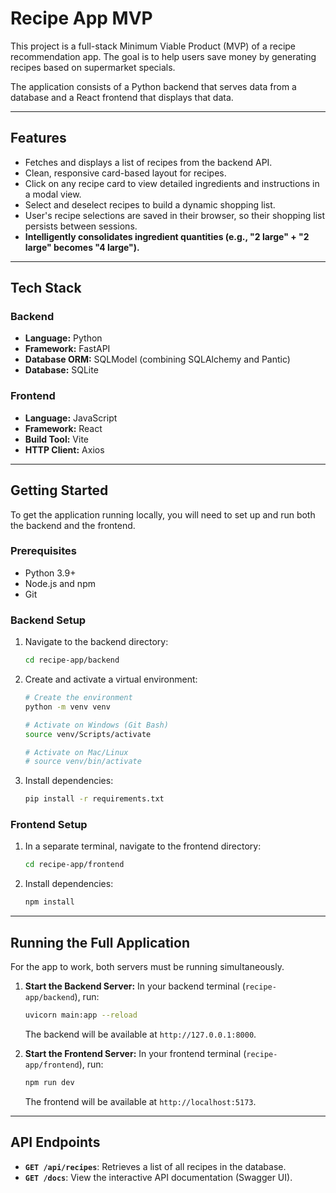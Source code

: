 # Recipe App MVP

This project is a full-stack Minimum Viable Product (MVP) of a recipe recommendation app. The goal is to help users save money by generating recipes based on supermarket specials.

The application consists of a Python backend that serves data from a database and a React frontend that displays that data.

---

## Features

- Fetches and displays a list of recipes from the backend API.
- Clean, responsive card-based layout for recipes.
- Click on any recipe card to view detailed ingredients and instructions in a modal view.
- Select and deselect recipes to build a dynamic shopping list.
- User's recipe selections are saved in their browser, so their shopping list persists between sessions.
- **Intelligently consolidates ingredient quantities (e.g., "2 large" + "2 large" becomes "4 large").**

---

## Tech Stack

### Backend
- **Language:** Python
- **Framework:** FastAPI
- **Database ORM:** SQLModel (combining SQLAlchemy and Pantic)
- **Database:** SQLite

### Frontend
- **Language:** JavaScript
- **Framework:** React
- **Build Tool:** Vite
- **HTTP Client:** Axios

---

## Getting Started

To get the application running locally, you will need to set up and run both the backend and the frontend.

### Prerequisites

- Python 3.9+
- Node.js and npm
- Git

### Backend Setup

1.  Navigate to the backend directory:
    ```sh
    cd recipe-app/backend
    ```

2.  Create and activate a virtual environment:
    ```sh
    # Create the environment
    python -m venv venv

    # Activate on Windows (Git Bash)
    source venv/Scripts/activate

    # Activate on Mac/Linux
    # source venv/bin/activate
    ```

3.  Install dependencies:
    ```sh
    pip install -r requirements.txt
    ```

### Frontend Setup

1.  In a separate terminal, navigate to the frontend directory:
    ```sh
    cd recipe-app/frontend
    ```

2.  Install dependencies:
    ```sh
    npm install
    ```

---

## Running the Full Application

For the app to work, both servers must be running simultaneously.

1.  **Start the Backend Server:**
    In your backend terminal (`recipe-app/backend`), run:
    ```sh
    uvicorn main:app --reload
    ```
    The backend will be available at `http://127.0.0.1:8000`.

2.  **Start the Frontend Server:**
    In your frontend terminal (`recipe-app/frontend`), run:
    ```sh
    npm run dev
    ```
    The frontend will be available at `http://localhost:5173`.

---

## API Endpoints

- **`GET /api/recipes`**: Retrieves a list of all recipes in the database.
- **`GET /docs`**: View the interactive API documentation (Swagger UI).